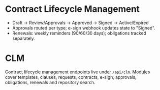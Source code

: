 # Contract Lifecycle Management
- Draft → Review/Approvals → Approved → Signed → Active/Expired
- Approvals routed per type; e-sign webhook updates state to "Signed".
- Renewals: weekly reminders (90/60/30 days); obligations tracked separately.
# CLM

Contract lifecycle management endpoints live under `/api/clm`.
Modules cover templates, clauses, requests, contracts, e-sign, approvals, obligations, renewals and repository search.
